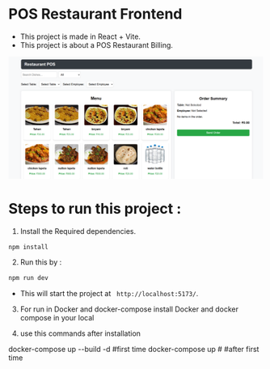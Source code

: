 # POS Restaurant Frontend

- This project is made in React + Vite.
- This project is about a POS Restaurant Billing.

![Project Dashboard](./src/assets/Screenshots/Project%20Dashboard.png)


# Steps to run this project : 

1. Install the Required dependencies.
```js
npm install
```


2. Run this by :

```js
npm run dev
```

- This will start the project at ` http://localhost:5173/`.


3. For run in Docker and docker-compose install Docker and docker compose in your local 

4. use this commands after installation 

docker-compose up --build -d         #first time
docker-compose up #                  #after first time


